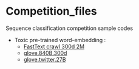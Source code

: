 # Competition_files
Sequence classification competition sample codes

- Toxic pre-trained word-embedding : 
  - [FastText crawl 300d 2M](https://www.kaggle.com/yekenot/fasttext-crawl-300d-2m)
  - [glove.840B.300d](https://nlp.stanford.edu/projects/glove/)
  - [glove.twitter.27B](https://nlp.stanford.edu/projects/glove/)
